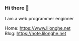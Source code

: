 ### Hi there 👋

I am a web programmer enginner  

Home: https://www.lilonghe.net  
Blog: https://note.lilonghe.net  
